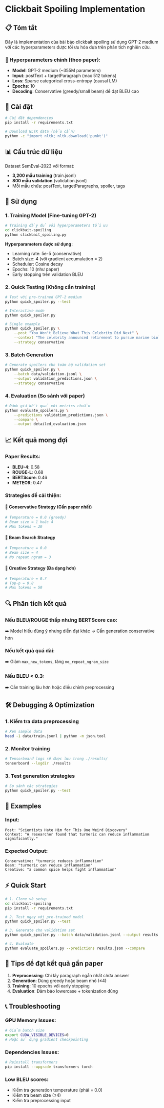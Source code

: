 # Clickbait Spoiling Implementation

## 📋 Tóm tắt

Đây là implementation của bài báo clickbait spoiling sử dụng GPT-2 medium với các hyperparameters được tối ưu hóa dựa trên phân tích nghiên cứu.

### 🎯 Hyperparameters chính (theo paper):
- **Model**: GPT-2 medium (~355M parameters)
- **Input**: postText + targetParagraph (max 512 tokens)
- **Loss**: Sparse categorical cross-entropy (causal LM)
- **Epochs**: 10
- **Decoding**: Conservative (greedy/small beam) để đạt BLEU cao

## 🚀 Cài đặt

```bash
# Cài đặt dependencies
pip install -r requirements.txt

# Download NLTK data (nếu cần)
python -c "import nltk; nltk.download('punkt')"
```

## 📊 Cấu trúc dữ liệu

Dataset SemEval-2023 với format:
- **3,200 mẫu training** (train.jsonl)
- **800 mẫu validation** (validation.jsonl)
- Mỗi mẫu chứa: postText, targetParagraphs, spoiler, tags

## 🔧 Sử dụng

### 1. Training Model (Fine-tuning GPT-2)

```bash
# Training đầy đủ với hyperparameters tối ưu
cd clickbait-spoiling
python clickbait_spoiling.py
```

**Hyperparameters được sử dụng:**
- Learning rate: 5e-5 (conservative)
- Batch size: 4 (với gradient accumulation = 2)
- Scheduler: Cosine decay
- Epochs: 10 (như paper)
- Early stopping trên validation BLEU

### 2. Quick Testing (Không cần training)

```bash
# Test với pre-trained GPT-2 medium
python quick_spoiler.py --test

# Interactive mode
python quick_spoiler.py

# Single example
python quick_spoiler.py \
    --post "You Won't Believe What This Celebrity Did Next" \
    --context "The celebrity announced retirement to pursue marine biology" \
    --strategy conservative
```

### 3. Batch Generation

```bash
# Generate spoilers cho toàn bộ validation set
python quick_spoiler.py \
    --batch data/validation.jsonl \
    --output validation_predictions.json \
    --strategy conservative
```

### 4. Evaluation (So sánh với paper)

```bash
# Đánh giá kết quả với metrics chuẩn
python evaluate_spoilers.py \
    --predictions validation_predictions.json \
    --compare \
    --output detailed_evaluation.json
```

## 📈 Kết quả mong đợi

### Paper Results:
- **BLEU-4**: 0.58
- **ROUGE-L**: 0.68
- **BERTScore**: 0.46
- **METEOR**: 0.47

### Strategies để cải thiện:

#### 🎯 Conservative Strategy (Gần paper nhất)
```python
# Temperature = 0.0 (greedy)
# Beam size = 1 hoặc 4
# Max tokens = 30
```

#### 🔄 Beam Search Strategy
```python
# Temperature = 0.0
# Beam size = 4
# No repeat ngram = 3
```

#### 🎨 Creative Strategy (Đa dạng hơn)
```python
# Temperature = 0.7
# Top-p = 0.8
# Max tokens = 50
```

## 🔍 Phân tích kết quả

### Nếu BLEU/ROUGE thấp nhưng BERTScore cao:
➡️ Model hiểu đúng ý nhưng diễn đạt khác → Cần generation conservative hơn

### Nếu kết quả quá dài:
➡️ Giảm `max_new_tokens`, tăng `no_repeat_ngram_size`

### Nếu BLEU < 0.3:
➡️ Cần training lâu hơn hoặc điều chỉnh preprocessing

## 🛠️ Debugging & Optimization

### 1. Kiểm tra data preprocessing
```bash
# Xem sample data
head -1 data/train.jsonl | python -m json.tool
```

### 2. Monitor training
```bash
# Tensorboard logs sẽ được lưu trong ./results/
tensorboard --logdir ./results
```

### 3. Test generation strategies
```bash
# So sánh các strategies
python quick_spoiler.py --test
```

## 📝 Examples

### Input:
```
Post: "Scientists Hate Him for This One Weird Discovery"
Context: "A researcher found that turmeric can reduce inflammation significantly."
```

### Expected Output:
```
Conservative: "turmeric reduces inflammation"
Beam: "turmeric can reduce inflammation"
Creative: "a common spice helps fight inflammation"
```

## ⚡ Quick Start

```bash
# 1. Clone và setup
cd clickbait-spoiling
pip install -r requirements.txt

# 2. Test ngay với pre-trained model
python quick_spoiler.py --test

# 3. Generate cho validation set
python quick_spoiler.py --batch data/validation.jsonl --output results.json

# 4. Evaluate
python evaluate_spoilers.py --predictions results.json --compare
```

## 🎯 Tips để đạt kết quả gần paper

1. **Preprocessing**: Chỉ lấy paragraph ngắn nhất chứa answer
2. **Generation**: Dùng greedy hoặc beam nhỏ (≤4)
3. **Training**: 10 epochs với early stopping
4. **Evaluation**: Đảm bảo lowercase + tokenization đúng

## 📞 Troubleshooting

### GPU Memory Issues:
```bash
# Giảm batch size
export CUDA_VISIBLE_DEVICES=0
# Hoặc sử dụng gradient checkpointing
```

### Dependencies Issues:
```bash
# Reinstall transformers
pip install --upgrade transformers torch
```

### Low BLEU scores:
- Kiểm tra generation temperature (phải = 0.0)
- Kiểm tra beam size (≤4)
- Kiểm tra preprocessing input 